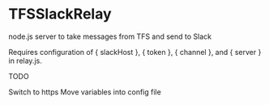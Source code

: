 TFSSlackRelay
=============

node.js server to take messages from TFS and send to Slack

Requires configuration of { slackHost }, { token }, { channel }, and { server } in relay.js.

TODO

Switch to https
Move variables into config file
